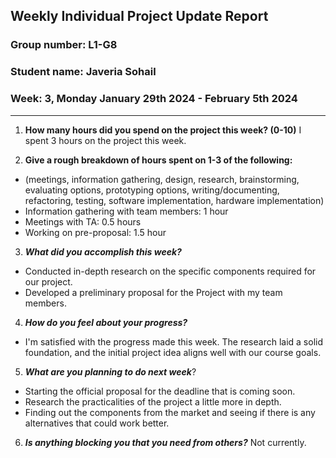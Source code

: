 
## Weekly Individual Project Update Report

### Group number: L1-G8

### Student name: Javeria Sohail

### Week: 3, Monday January 29th 2024 - February 5th 2024

___

1. **How many hours did you spend on the project this week? (0-10)**
I spent 3 hours on the project this week.

2. **Give a rough breakdown of hours spent on 1-3 of the following:**
- (meetings, information gathering, design, research, brainstorming, evaluating options, prototyping options, writing/documenting, refactoring, testing, software implementation, hardware implementation)
- Information gathering with team members: 1 hour
- Meetings with TA: 0.5 hours
- Working on pre-proposal: 1.5 hour

3. _**What did you accomplish this week?**_ 

- Conducted in-depth research on the specific components required for our project.
- Developed a preliminary proposal for the Project with my team members.

4. _**How do you feel about your progress?**_
- I'm satisfied with the progress made this week. The research laid a solid foundation, and the initial project idea aligns well with our course goals.

5. _**What are you planning to do next week**_? 
- Starting the official proposal for the deadline that is coming soon.
- Research the practicalities of the project a little more in depth.
- Finding out the components from the market and seeing if there is any alternatives that could work better.

6. _**Is anything blocking you that you need from others?**_ 
Not currently.
